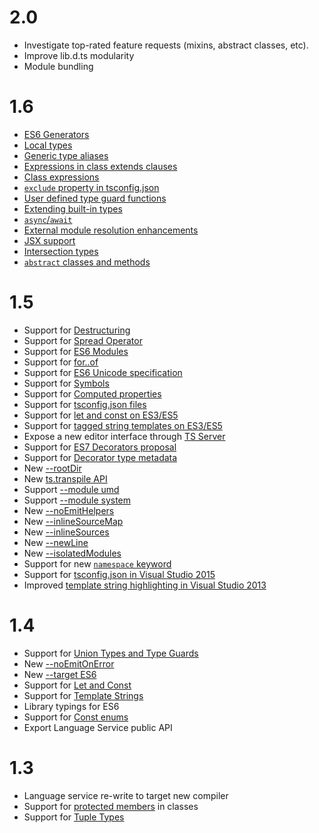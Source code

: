# 2.0

* Investigate top-rated feature requests (mixins, abstract classes, etc). 
* Improve lib.d.ts modularity
* Module bundling

# 1.6

* [ES6 Generators](https://github.com/Microsoft/TypeScript/issues/2873)
* [Local types](https://github.com/Microsoft/TypeScript/pull/3266)
* [Generic type aliases](https://github.com/Microsoft/TypeScript/issues/1616)
* [Expressions in class extends clauses](https://github.com/Microsoft/TypeScript/pull/3516)
* [Class expressions](https://github.com/Microsoft/TypeScript/issues/497)
* [`exclude` property in tsconfig.json](https://github.com/Microsoft/TypeScript/pull/3188)
* [User defined type guard functions](https://github.com/Microsoft/TypeScript/issues/1007)
* [Extending built-in types](https://github.com/Microsoft/TypeScript/issues/1168)
* [`async`/`await`](https://github.com/Microsoft/TypeScript/issues/1664)
* [External module resolution enhancements](https://github.com/Microsoft/TypeScript/issues/2338)
* [JSX support](https://github.com/Microsoft/TypeScript/pull/3564)
* [Intersection types](https://github.com/Microsoft/TypeScript/pull/3622)
* [`abstract` classes and methods](https://github.com/Microsoft/TypeScript/issues/3578)

# 1.5

* Support for [Destructuring](https://github.com/Microsoft/TypeScript/pull/1346)
* Support for [Spread Operator](https://github.com/Microsoft/TypeScript/pull/1931)
* Support for [ES6 Modules](https://github.com/Microsoft/TypeScript/issues/2242)
* Support for [for..of](https://github.com/Microsoft/TypeScript/pull/2207)
* Support for [ES6 Unicode specification](https://github.com/Microsoft/TypeScript/pull/2169)
* Support for [Symbols](https://github.com/Microsoft/TypeScript/pull/1978)
* Support for [Computed properties](https://github.com/Microsoft/TypeScript/issues/1082)
* Support for [tsconfig.json files](https://github.com/Microsoft/TypeScript/pull/1692)
* Support for [let and const on ES3/ES5](https://github.com/Microsoft/TypeScript/pull/2161)
* Support for [tagged string templates on ES3/ES5](https://github.com/Microsoft/TypeScript/pull/1589)
* Expose a new editor interface through [TS Server](https://github.com/Microsoft/TypeScript/pull/2041)
* Support for [ES7 Decorators proposal](https://github.com/Microsoft/TypeScript/issues/2249)
* Support for [Decorator type metadata](https://github.com/Microsoft/TypeScript/pull/2589)
* New [--rootDir](https://github.com/Microsoft/TypeScript/pull/2772)
* New [ts.transpile API](https://github.com/Microsoft/TypeScript/issues/2499)
* Support [--module umd](https://github.com/Microsoft/TypeScript/issues/2036)
* Support [--module system](https://github.com/Microsoft/TypeScript/issues/2616)
* New [--noEmitHelpers](https://github.com/Microsoft/TypeScript/pull/2901)
* New [--inlineSourceMap](https://github.com/Microsoft/TypeScript/pull/2484)
* New [--inlineSources](https://github.com/Microsoft/TypeScript/pull/2484)
* New [--newLine](https://github.com/Microsoft/TypeScript/pull/2921)
* New [--isolatedModules](https://github.com/Microsoft/TypeScript/issues/2499)
* Support for new [`namespace` keyword](https://github.com/Microsoft/TypeScript/issues/2159)
* Support for [tsconfig.json in Visual Studio 2015](https://github.com/Microsoft/TypeScript/issues/3124)
* Improved [template string highlighting in Visual Studio 2013](https://github.com/Microsoft/TypeScript/pull/2026)

# 1.4

* Support for [Union Types and Type Guards](https://github.com/Microsoft/TypeScript/pull/824)
* New [--noEmitOnError](https://github.com/Microsoft/TypeScript/pull/966)
* New [--target ES6](https://github.com/Microsoft/TypeScript/commit/873c1df74b7c7dcba59eaccc1bb4bd4b0da18a35)
* Support for [Let and Const](https://github.com/Microsoft/TypeScript/pull/904)
* Support for [Template Strings](https://github.com/Microsoft/TypeScript/pull/960)
* Library typings for ES6 
* Support for [Const enums](https://github.com/Microsoft/TypeScript/issues/1029)
* Export Language Service public API

# 1.3

* Language service re-write to target new compiler
* Support for [protected members](https://github.com/Microsoft/TypeScript/pull/688) in classes
* Support for [Tuple Types](https://github.com/Microsoft/TypeScript/pull/428)